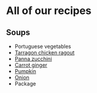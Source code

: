 # All of our recipes

## Soups

- Portuguese vegetables
- [Tarragon chicken ragout](soups/tarragon.md)
- [Panna zucchini](soups/panna_zucchini.md)
- [Carrot ginger](soups/carrot_ginger.md)
- [Pumpkin](soups/pumpkin.md)
- [Onion](soups/onion.md)
- Package
